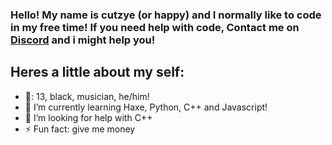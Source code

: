 ### Hello! My name is cutzye (or happy) and I normally like to code in my free time! If you need help with code, Contact me on [Discord](https://discordapp.com/users/661736278949232643) and i might help you!
##  Heres a little about my self:

- 🎂: 13, black, musician, he/him!
- 🌱 I’m currently learning Haxe, Python, C++ and Javascript!
- 🤔 I’m looking for help with C++
- ⚡ Fun fact: give me money
